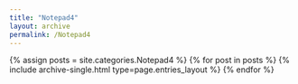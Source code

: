 ```yaml
---
title: "Notepad4"
layout: archive
permalink: /Notepad4
---
```



{% assign posts = site.categories.Notepad4 %}
{% for post in posts %} {% include archive-single.html type=page.entries_layout %} {% endfor %}
